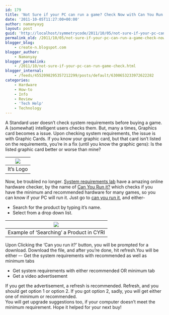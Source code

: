 ```yaml
---
id: 179
title: 'Not Sure if your PC can run a game? Check Now with Can You Run It!'
date: '2011-10-05T11:27:00+00:00'
author: namanyayg
layout: post
guid: 'http://localhost/symmetrycode/2011/10/05/not-sure-if-your-pc-can-run-a-game-check-now-with-can-you-run-it/'
permalink_old: /2011/10/05/not-sure-if-your-pc-can-run-a-game-check-now-with-can-you-run-it/
blogger_blog:
    - create-n.blogspot.com
blogger_author:
    - Namanyay
blogger_permalink:
    - /2011/10/not-sure-if-your-pc-can-run-game-check.html
blogger_internal:
    - /feeds/4552098295357212299/posts/default/6300653233972622282
categories:
    - Hardware
    - How-to
    - Info
    - Review
    - 'Tech Help'
    - Technology
---
```


A Standard user doesn’t check system requirements before buying a game. A (somewhat) intelligent users checks them. But, many a times, Graphics card becomes a issue. Upon checking system requirements, the issue is with Graphic Cards. If you know your graphic card, but that card isn’t listed on the requirements, you’re in a fix (until you know the graphic gens): Is the listed graphic card better or worse than mine?
  
  
| ![](http://d1ylr6sba64qi3.cloudfront.net/cyri/assets/images_/can_you_run_it.jpg) |
|---|
| It’s Logo  |

[](http://d1ylr6sba64qi3.cloudfront.net/cyri/assets/images_/can_you_run_it.jpg)Now, be troubled no longer. [System requirements lab](http://www.systemrequirementslab.com/marketing/index.html) have a amazing online hardware checker, by the name of [Can You Run it?](http://www.systemrequirementslab.com/cyri/) which checks if you have the minimum and recommended hardware for many games, so you can know if your PC will run it. 
Just go to [can you run it](http://www.systemrequirementslab.com/cyri/), and either-

- Search for the product by typing it’s name.
- Select from a drop down list.

| ![](http://4.bp.blogspot.com/-C1YSukJXeJI/Tow293kSlZI/AAAAAAAAAVo/5lceotzMPYQ/s1600/CYRI01.png) |
|---|
| Example of ‘Searching’ a Product in CYRI |

[](http://4.bp.blogspot.com/-C1YSukJXeJI/Tow293kSlZI/AAAAAAAAAVo/5lceotzMPYQ/s1600/CYRI01.png)Upon Clicking the ‘Can you run it?’ button, you will be prompted for a download. Download the file, and after you’re done, hit refresh.You will be either –- Get the system requirements with recommended as well as minimum tabs
- Get system requirements with either recommended OR minimum tab
- Get a video advertisement

If you get the advertisement, a refresh is recommended. Refresh, and you should get option 1 or option 2. If you got option 2, sadly, you will get either one of minimum or recommended.   
You will get upgrade suggestions too, if your computer doesn’t meet the minimum requirement. Hope it helped for your next buy!
